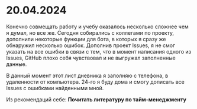 # 20.04.2024
Конечно совмещать работу и учебу оказалось несколько сложнее чем я думал, но все же. Сегодня собирались с коллегами по проекту, дополнили некоторые функции для бота, в которых я сразу же обнаружил несколько ошибок.
Дополнив проект Issues, я не смог указать на все ошибки в связи с тем, что в момент написания одного из Issues, GitHub плохо себя чувствовал и не выгружал заполненные данные.

В данный момент этот лист дневника я заполняю с телефона, в удаленности от компьютера. 24-го я буду дома и смогу дописать все Issues с ошибками найденными мной.

Из рекомендаций себе: **Почитать литературу по тайм-менеджменту**
